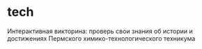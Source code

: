 # tech
Интерактивная викторина: проверь свои знания об истории и достижениях Пермского химико-технологического техникума
